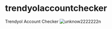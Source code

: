 # trendyolaccountchecker
Trendyol Account Checker
![unknow2222222n](https://user-images.githubusercontent.com/106864876/173619633-9a9f4719-91ba-4871-b5a1-2dff8974265c.png)
